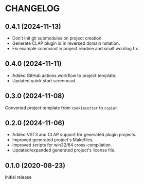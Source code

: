 # CHANGELOG


## 0.4.1 (2024-11-13)

* Don't init git submodules on project creation.
* Generate CLAP plugin id in reversed domain notation.
* Fix example command in project readme and small wording fix.


## 0.4.0 (2024-11-11)

* Added GitHub actions workflow to project template.
* Updated quick start screencast.


## 0.3.0 (2024-11-08)

Converted project template from `cookiecutter` to `copier`.


## 0.2.0 (2024-11-06)

* Added VST3 and CLAP support for generated plugin projects.
* Improved generated project's Makefiles.
* Improved scripts for win32/64 cross-compilation.
* Updated/expanded generated project's license file.


## 0.1.0 (2020-08-23)

Initial release
